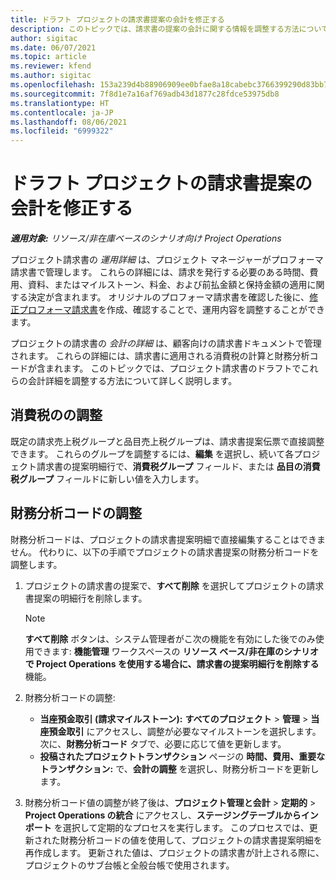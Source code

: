 ```yaml
---
title: ドラフト プロジェクトの請求書提案の会計を修正する
description: このトピックでは、請求書の提案の会計に関する情報を調整する方法について説明します。
author: sigitac
ms.date: 06/07/2021
ms.topic: article
ms.reviewer: kfend
ms.author: sigitac
ms.openlocfilehash: 153a239d4b88906909ee0bfae8a18cabebc3766399290d83bb79f5d6375a942c
ms.sourcegitcommit: 7f8d1e7a16af769adb43d1877c28fdce53975db8
ms.translationtype: HT
ms.contentlocale: ja-JP
ms.lasthandoff: 08/06/2021
ms.locfileid: "6999322"
---
```

# <a name="correct-the-accounting-on-draft-project-invoice-proposals"></a>ドラフト プロジェクトの請求書提案の会計を修正する

_**適用対象:** リソース/非在庫ベースのシナリオ向け Project Operations_

プロジェクト請求書の *運用詳細* は、プロジェクト マネージャーがプロフォーマ請求書で管理します。 これらの詳細には、請求を発行する必要のある時間、費用、資料、またはマイルストーン、料金、および前払金額と保持金額の適用に関する決定が含まれます。 オリジナルのプロフォーマ請求書を確認した後に、[修正プロフォーマ請求書](../proforma-invoicing/corrective-invoices.md)を作成、確認することで、運用内容を調整することができます。

プロジェクトの請求書の *会計の詳細* は、顧客向けの請求書ドキュメントで管理されます。 これらの詳細には、請求書に適用される消費税の計算と財務分析コードが含まれます。 このトピックでは、プロジェクト請求書のドラフトでこれらの会計詳細を調整する方法について詳しく説明します。

## <a name="adjust-sales-tax"></a>消費税のの調整

既定の請求売上税グループと品目売上税グループは、請求書提案伝票で直接調整できます。 これらのグループを調整するには、**編集** を選択し、続いて各プロジェクト請求書の提案明細行で、**消費税グループ** フィールド、または **品目の消費税グループ** フィールドに新しい値を入力します。

## <a name="adjust-financial-dimensions"></a>財務分析コードの調整

財務分析コードは、プロジェクトの請求書提案明細で直接編集することはできません。 代わりに、以下の手順でプロジェクトの請求書提案の財務分析コードを調整します。

1. プロジェクトの請求書の提案で、**すべて削除** を選択してプロジェクトの請求書提案の明細行を削除します。

    > [!NOTE]
    > **すべて削除** ボタンは、システム管理者がこ次の機能を有効にした後でのみ使用できます: **機能管理** ワークスペースの **リソース ベース/非在庫のシナリオで Project Operations を使用する場合に、請求書の提案明細行を削除する** 機能。

2. 財務分析コードの調整:

    - **当座預金取引 (請求マイルストーン):** **すべてのプロジェクト** \> **管理** \> **当座預金取引** にアクセスし、調整が必要なマイルストーンを選択します。 次に、**財務分析コード** タブで、必要に応じて値を更新します。
    - **投稿されたプロジェクトトランザクション** ページの **時間、費用、重要なトランザクション:** で、**会計の調整** を選択し、財務分析コードを更新します。

3. 財務分析コード値の調整が終了後は、**プロジェクト管理と会計** \> **定期的** \> **Project Operations の統合** にアクセスし、**ステージングテーブルからインポート** を選択して定期的なプロセスを実行します。 このプロセスでは、更新された財務分析コードの値を使用して、プロジェクトの請求書提案明細を再作成します。 更新された値は、プロジェクトの請求書が計上される際に、プロジェクトのサブ台帳と全般台帳で使用されます。
